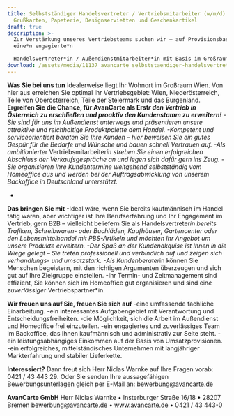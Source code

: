 ```yaml
---
title: Selbstständiger Handelsvertreter / Vertriebsmitarbeiter (w/m/d) für
  Grußkarten, Papeterie, Designservietten und Geschenkartikel
draft: true
description: >-
  Zur Verstärkung unseres Vertriebsteams suchen wir – auf Provisionsbasis –
  eine*n engagierte*n

  Handelsvertreter*in / Außendienstmitarbeiter*in mit Basis im Großraum Wien.
download: /assets/media/11137_avancarte_selbststaendiger-handelsvertreter-vertriebsmitarbeiter-w-m-d-fuer-grusskarten-papeterie-designservietten-und-geschenkartikel_wien_html.pdf
---
```

**Was Sie bei uns tun**
Idealerweise liegt Ihr Wohnort im Großraum Wien. Von hier aus erreichen Sie optimal Ihr Vertriebsgebiet:
Wien, Niederösterreich, Teile von Oberösterreich, Teile der Steiermark und das Burgenland.
**Ergreifen Sie die Chance, für AvanCarte als Erst*r den Vertrieb in Österreich zu erschließen und proaktiv
den Kundenstamm zu erweitern!***
*\-Sie sind für uns im Außendienst unterwegs und präsentieren unsere attraktive und reichhaltige
Produktpalette dem Handel.
-Kompetent und serviceorientiert beraten Sie Ihre Kunden – hier beweisen Sie ein gutes Gespür für die
Bedarfe und Wünsche und bauen schnell Vertrauen auf.
-Als ambitionierte*r Vertriebsmitarbeiter*in streben Sie einen erfolgreichen Abschluss der
Verkaufsgespräche an und legen sich dafür gern ins Zeug.
-Sie organisieren Ihre Kundentermine weitgehend selbstständig vom Homeoffice aus und werden bei der
Auftragsabwicklung von unserem Backoffice in Deutschland unterstützt.*

*
**Das bringen Sie mit**
-Ideal wäre, wenn Sie bereits kaufmännisch im Handel tätig waren, aber wichtiger ist Ihre Berufserfahrung
und Ihr Engagement im Vertrieb, gern B2B – vielleicht beliefern Sie als Handelsvertreter*in bereits Trafiken,
Schreibwaren- oder Buchläden, Kaufhäuser, Gartencenter oder den Lebensmittelhandel mit PBS-Artikeln und
möchten Ihr Angebot um unsere Produkte erweitern.
-Der Spaß an der Kundenakquise ist Ihnen in die Wiege gelegt – Sie treten professionell und verbindlich auf
und zeigen sich verhandlungs- und umsatzstark.
-Als Kundenberater*in können Sie Menschen begeistern, mit den richtigen Argumenten überzeugen und sich
gut auf Ihre Zielgruppe einstellen.
-Ihr Termin- und Zeitmanagement sind effizient, Sie können sich im Homeoffice gut organisieren und sind
ein*e zuverlässige*r Vertriebspartner*in.


**Wir freuen uns auf Sie, freuen Sie sich auf**
-eine umfassende fachliche Einarbeitung.
-ein interessantes Aufgabengebiet mit Verantwortung und Entscheidungsfreiheiten.
-die Möglichkeit, sich die Arbeit im Außendienst und Homeoffice frei einzuteilen.
-ein engagiertes und zuverlässiges Team im Backoffice, das Ihnen kaufmännisch und administrativ zur Seite
steht.
-ein leistungsabhängiges Einkommen auf der Basis von Umsatzprovisionen.
-ein erfolgreiches, mittelständisches Unternehmen mit langjähriger Markterfahrung und stabiler Lieferkette.


**Interessiert?**
Dann freut sich Herr Niclas Warnke auf Ihre Fragen vorab: 0421 / 43 443 29. Oder Sie senden Ihre
aussagefähigen Bewerbungsunterlagen gleich per E-Mail an: bewerbung@avancarte.de


**AvanCarte GmbH**
Herr Niclas Warnke • Insterburger Straße 16/18 • 28207 Bremen
bewerbung@avancarte.de • www.avancarte.de • 0421 / 43 443-0
